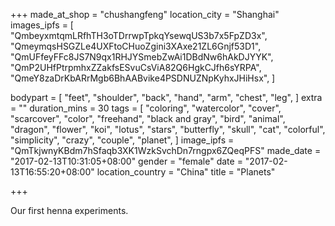 +++
made_at_shop = "chushangfeng"
location_city = "Shanghai"
images_ipfs = [  "QmbeyxmtqmLRfhTH3oTDrrwpTpkqYsewqUS3b7x5FpZD3x",
  "QmeymqsHSGZLe4UXFtoCHuoZgini3XAxe21ZL6Gnjf53D1",
  "QmUFfeyFFc8JS7N9qx1RHJYSmebZwAi1DBdNw6hAkDJYYK",
  "QmP2UHfPtrpmhxZZakfsESvuCsViA82Q6HgkCJfh6sYRPA",
  "QmeY8zaDrKbARrMgb6BhAABvike4PSDNUZNpKyhxJHiHsx",
]

bodypart = [
  "feet",
  "shoulder",
  "back",
  "hand",
  "arm",
  "chest",
  "leg",
]
extra = ""
duration_mins = 30
tags = [
  "coloring",
  "watercolor",
  "cover",
  "scarcover",
  "color",
  "freehand",
  "black and gray",
  "bird",
  "animal",
  "dragon",
  "flower",
  "koi",
  "lotus",
  "stars",
  "butterfly",
  "skull",
  "cat",
  "colorful",
  "simplicity",
  "crazy",
  "couple",
  "planet",
]
image_ipfs = "QmTkjwnyKBdm7hSfaqb3XK1WzkSvchDn7rngpx6ZQeqPFS"
made_date = "2017-02-13T10:31:05+08:00"
gender = "female"
date = "2017-02-13T16:55:20+08:00"
location_country = "China"
title = "Planets"

+++

Our first henna experiments.
